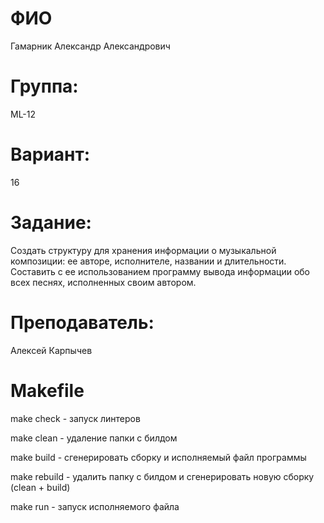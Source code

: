 # ФИО

Гамарник Александр Александрович

# Группа:

ML-12

# Вариант:

16

# Задание:

Создать структуру для хранения информации о музыкальной композиции: ее авторе, исполнителе, названии и длительности. Составить с ее использованием программу вывода информации обо всех песнях, исполненных своим автором.

# Преподаватель:

Алексей Карпычев

# Makefile

make check - запуск линтеров

make clean - удаление папки с билдом

make build - сгенерировать сборку и исполняемый файл программы

make rebuild - удалить папку с билдом и сгенерировать новую сборку (clean + build)

make run - запуск исполняемого файла
